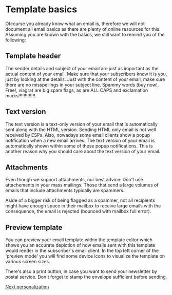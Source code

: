 # Template basics

Ofcourse you already know what an email is, therefore we will not document
all email basics as there are plenty of online resources for this. Assuming
you are known with the basics, we still want to remind you of the following:


## Template header
The sender details and subject of your email are just as important as the
actual content of your email. Make sure that your subscribers know it is you, 
just by looking at the details. Just with the content
of your email, make sure there are no misspellings in your subject line. Spammy words (buy now!, Free!,
viagra) are big spam flags, as are ALL CAPS and exclamation marks!!!!!!!!!!!!!.


## Text version
The text version is a text-only version of your email that is automatically sent
along with the HTML version. Sending HTML only email is not well received by ESPs. Also, nowadays some
email clients show a popup notification when a new email arrives. The text
version of your email is automatically shown within some of these popup
notifications. This is another reason why you should care about the text
version of your email.


## Attachments
Even though we support attachments, our best advice: Don't use attachements
in your mass mailings. Those that send a large volumes of emails that include attachments
typically are spammers.

Aside of a bigger risk of being flagged as a spammer, not all recipients
might have enough space in their mailbox to receive large emails with the
consequence, the email is rejected (bounced with mailbox full error).

## Preview template
You can preview your email template within the template editor which shows
you an accurate depiction of how emails sent with this template would render
in the subscriber's email client. In the top left corner of the 'preview mode'
you will find some device icons to visualize the template on various screen
sizes.

There's also a print button, in case you want to send your newsletter by
postal service. Don't forget to stamp the envelope sufficient before sending.

[Next personalization](personalization)
